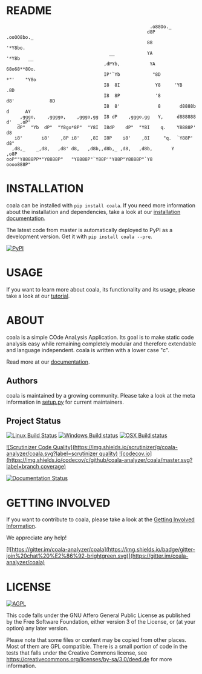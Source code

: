 README
======
```
                                                     .o88Oo._
                                                    d8P         .ooOO8bo._
                                                    88                  '*Y8bo.
                                      __            YA                      '*Y8b   __
                                    ,dPYb,           YA                        68o68**8Oo.
                                    IP'`Yb            "8D                       *"'    "Y8o
                                    I8  8I             Y8     'YB                       .8D
                                    I8  8P             '8               d8'             8D
                                    I8  8'              8       d8888b          d      AY
     ,gggo,    ,ggggo,    ,gggo,gg  I8 dP    ,gggo,gg   Y,     d888888         d'  _.oP"
    dP"  "Yb  dP"  "Y8go*8P"  "Y8I  I8dP    dP"  "Y8I    q.    Y8888P'        d8
   i8'       i8'    ,8P i8'    ,8I  I8P    i8'    ,8I     "q.  `Y88P'       d8"
  ,d8,_    _,d8,   ,d8' d8,   ,d8b,,d8b,_ ,d8,   ,d8b,       Y           ,o8P
ooP""Y8888PP*"Y8888P"   "Y8888P"`Y88P'"Y88P"Y8888P"`Y8            oooo888P"
```

INSTALLATION
============

coala can be installed with `pip install coala`. If you need more
information about the installation and dependencies, take a look at our
[installation documentation](http://coala.rtfd.org/en/latest/Users/Install/).

The latest code from master is automatically deployed to PyPI as a development
version. Get it with `pip install coala --pre`.

[![PyPI](https://img.shields.io/pypi/pyversions/coala.svg)](https://pypi.python.org/pypi/coala)

USAGE
=====

If you want to learn more about coala, its functionality and its usage, please
take a look at our
[tutorial](http://coala.rtfd.org/en/latest/Users/Tutorial/).

ABOUT
=====

coala is a simple COde AnaLysis Application. Its goal is to make static code
analysis easy while remaining completely modular and therefore extendable and
language independent. coala is written with a lower case "c".

Read more at our [documentation](http://coala.rtfd.org/).

Authors
-------

coala is maintained by a growing community. Please take a look at the meta
information in [setup.py](setup.py) for current maintainers.

Project Status
--------------

[![Linux Build Status](https://img.shields.io/circleci/project/coala-analyzer/coala/master.svg?label=linux%20build)](https://circleci.com/gh/coala-analyzer/coala) [![Windows Build status](https://img.shields.io/appveyor/ci/sils1297/coala/master.svg?label=windows%20build)](https://ci.appveyor.com/project/sils1297/coala/branch/master) [![OSX Build status](https://img.shields.io/travis/coala-analyzer/coala/master.svg?label=osx%20build)](https://travis-ci.org/coala-analyzer/coala)

[![Scrutinizer Code Quality](https://img.shields.io/scrutinizer/g/coala-analyzer/coala.svg?label=scrutinizer quality)](https://scrutinizer-ci.com/g/coala-analyzer/coala/?branch=master) [![codecov.io](https://img.shields.io/codecov/c/github/coala-analyzer/coala/master.svg?label=branch coverage)](https://codecov.io/github/coala-analyzer/coala?branch=master)

[![Documentation Status](https://readthedocs.org/projects/coala/badge/?version=latest)](http://coala.rtfd.org/)

GETTING INVOLVED
================

If you want to contribute to coala, please take a look at the
[Getting Involved Information](http://coala.readthedocs.org/en/latest/Getting_Involved/README/).

We appreciate any help!

[![https://gitter.im/coala-analyzer/coala](https://img.shields.io/badge/gitter-join%20chat%20%E2%86%92-brightgreen.svg)](https://gitter.im/coala-analyzer/coala)

LICENSE
=======

[![AGPL](https://img.shields.io/github/license/coala-analyzer/coala.svg)](https://www.gnu.org/licenses/agpl-3.0.html)

This code falls under the GNU Affero General Public License as published by the
Free Software Foundation, either version 3 of the License, or (at your option)
any later version.

Please note that some files or content may be copied from other places. Most
of them are GPL compatible. There is a small portion of code in the tests that
falls under the Creative Commons license, see
<https://creativecommons.org/licenses/by-sa/3.0/deed.de> for more information.
